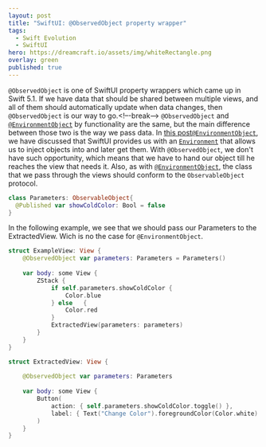 ```yaml
---
layout: post
title: "SwiftUI: @ObservedObject property wrapper"
tags:
  - Swift Evolution
  - SwiftUI
hero: https://dreamcraft.io/assets/img/whiteRectangle.png
overlay: green
published: true
---
```

`@ObservedObject` is one of SwiftUI property wrappers which came up in Swift 5.1. If we have data that should be shared between multiple views, and all of them should automatically update when data changes, then `@ObservedObject` is our way to go.<!–-break-–>
`@ObservedObject` and [`@EnvironmentObject`](](https://dreamcraft.io/posts/swiftui-environmentobj-wrapper)) by functionality are the same, but the main difference between those two is the way we pass data. In [this post`@EnvironmentObject`](https://dreamcraft.io/posts/swiftui-environmentobj-wrapper), we have discussed that SwiftUI provides us with an [`Environment`](https://dreamcraft.io/posts/swiftui-environment-wrapper) that allows us to inject objects into and later get them. With `@ObservedObject`, we don't have such opportunity, which means that we have to hand our object till he reaches the view that needs it.  Also, as with [`@EnvironmentObject`](https://dreamcraft.io/posts/swiftui-environmentobj-wrapper), the class that we pass through the views should conform to the `ObservableObject` protocol.

```swift
class Parameters: ObservableObject{
  @Published var showColdColor: Bool = false
}
```
In the following example, we see that we should pass our Parameters to the ExtractedView. Wich is no the case for `@EnvironmentObject`.

```swift    
struct ExampleView: View {
    @ObservedObject var parameters: Parameters = Parameters()
    
    var body: some View {
        ZStack {
            if self.parameters.showColdColor {
                Color.blue
            } else   {
                Color.red
            }
            ExtractedView(parameters: parameters)
        }
    }
}

struct ExtractedView: View {
    
    @ObservedObject var parameters: Parameters
    
    var body: some View {
        Button(
            action: { self.parameters.showColdColor.toggle() },
            label: { Text("Change Color").foregroundColor(Color.white) }
        )
    }
}
```
